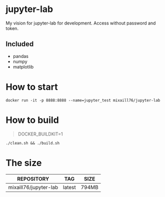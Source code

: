 # jupyter-lab  
My vision for jupyter-lab for development. Access without password and token. 

## Included
- pandas 
- numpy 
- matplotlib

# How to start  
```
docker run -it -p 8888:8888 --name=jupyter_test mixaill76/jupyter-lab
```
# How to build  
> DOCKER_BUILDKIT=1  
```
./clean.sh && ./build.sh
```

# The size
|REPOSITORY|TAG|SIZE|
|----------|---|----|
|mixaill76/jupyter-lab|latest|794MB|
